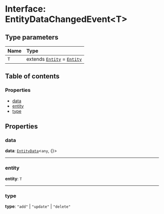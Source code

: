 # Interface: EntityDataChangedEvent\<T>

## Type parameters

| Name | Type |
| :------ | :------ |
| `T` | extends [`Entity`](/en/auto-docs/core/classes/Entity-1.md) = [`Entity`](/en/auto-docs/core/classes/Entity-1.md) |

## Table of contents

### Properties

* [data](/en/auto-docs/core/interfaces/EntityDataChangedEvent.md#data)
* [entity](/en/auto-docs/core/interfaces/EntityDataChangedEvent.md#entity)
* [type](/en/auto-docs/core/interfaces/EntityDataChangedEvent.md#type)

## Properties

### data

**data**: [`EntityData`](/en/auto-docs/core/classes/EntityData.md)<`any`, {}>

***

### entity

**entity**: `T`

***

### type

**type**: `"add"` | `"update"` | `"delete"`
